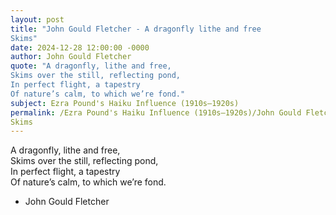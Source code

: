 ```yaml
---
layout: post
title: "John Gould Fletcher - A dragonfly lithe and free  
Skims"
date: 2024-12-28 12:00:00 -0000
author: John Gould Fletcher
quote: "A dragonfly, lithe and free,  
Skims over the still, reflecting pond,  
In perfect flight, a tapestry  
Of nature’s calm, to which we’re fond."
subject: Ezra Pound's Haiku Influence (1910s–1920s)
permalink: /Ezra Pound's Haiku Influence (1910s–1920s)/John Gould Fletcher/John Gould Fletcher - A dragonfly lithe and free  
Skims
---
```


A dragonfly, lithe and free,  
Skims over the still, reflecting pond,  
In perfect flight, a tapestry  
Of nature’s calm, to which we’re fond.

- John Gould Fletcher
